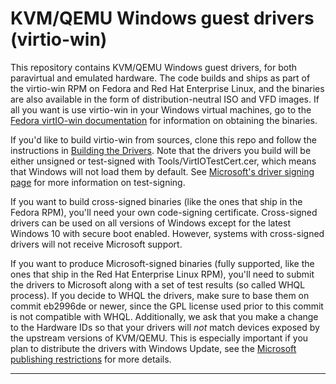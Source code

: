 # KVM/QEMU Windows guest drivers (virtio-win) #

This repository contains KVM/QEMU Windows guest drivers, for both
paravirtual and emulated hardware. The code builds and ships as part
of the virtio-win RPM on Fedora and Red Hat Enterprise Linux, and the
binaries are also available in the form of distribution-neutral ISO
and VFD images. If all you want is use virtio-win in your Windows
virtual machines, go to the
[Fedora virtIO-win documentation][fedora-virtio]
for information on obtaining the binaries.

If you'd like to build virtio-win from sources, clone this repo and
follow the instructions in [Building the Drivers][wiki-building].
Note that the drivers you build will be either unsigned or test-signed
with Tools/VirtIOTestCert.cer, which means that Windows will not load
them by default. See [Microsoft's driver signing page][ms-signing]
for more information on test-signing.

If you want to build cross-signed binaries (like the ones that ship in
the Fedora RPM), you'll need your own code-signing certificate.
Cross-signed drivers can be used on all versions of Windows except for
the latest Windows 10 with secure boot enabled. However, systems with
cross-signed drivers will not receive Microsoft support.

If you want to produce Microsoft-signed binaries (fully supported,
like the ones that ship in the Red Hat Enterprise Linux RPM), you'll
need to submit the drivers to Microsoft along with a set of test
results (so called WHQL process). If you decide to WHQL the drivers,
make sure to base them on commit eb2996de or newer, since the GPL
license used prior to this commit is not compatible with WHQL.
Additionally, we ask that you make a change to the Hardware IDs so
that your drivers will *not* match devices exposed by the upstream
versions of KVM/QEMU. This is especially important if you plan to
distribute the drivers with Windows Update, see the 
[Microsoft publishing restrictions][ms-publishing] for more details.

[fedora-virtio]:https://docs.fedoraproject.org/en-US/quick-docs/creating-windows-virtual-machines-using-virtio-drivers/index.html
[wiki-building]:https://github.com/virtio-win/kvm-guest-drivers-windows/wiki/Building-the-drivers
[ms-signing]:https://docs.microsoft.com/en-us/windows-hardware/drivers/install/installing-test-signed-driver-packages
[ms-publishing]:https://docs.microsoft.com/en-us/windows-hardware/drivers/dashboard/publishing-restrictions
- - - -
